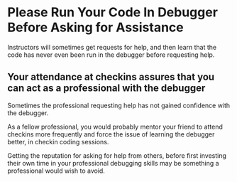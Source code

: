 # Please Run Your Code In Debugger Before Asking for Assistance

Instructors will sometimes get requests for help, and then learn that the code has never even been run in the debugger before requesting help.

## Your attendance at checkins assures that you can act as a professional with the debugger

Sometimes the professional requesting help has not gained confidence with the debugger.

As a fellow professional, you would probably mentor your friend to attend checkins more frequently and force the issue of learning the debugger better, in checkin coding sessions.

Getting the reputation for asking for help from others, before first investing their own time in your professional debugging skills may be something a professional would wish to avoid.